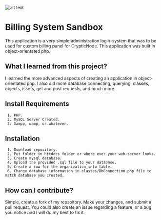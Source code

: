 ![alt text](https://i.gyazo.com/70490a119c92871d623ba1d8b7d505a7.png)

# Billing System Sandbox
This application is a very simple administration login-system that was to be used for custom billing panel for CrypticNode. This application was built in object-orientated php.

## What I learned from this project?
I learned the more advanced aspects of creating an application in object-orientated php. I also did more database connecting, querying, classes, objects, issets,
get and post requests, and much more.

## Install Requirements
```
 1. PHP.
 2. MySQL Server Created.
 3. Xampp, wamp, or whatever.
```

## Installation
```
 1. Download repository.
 2. Put folder in httdocs folder or where ever your web-server looks.
 3. Create mysql database.
 4. Upload the provided .sql file to your database.
 5. Create a row for the organization_info table.
 6. Change database information in classes/DbConnection.php file to match database you created.
```

## How can I contribute?
Simple, create a fork of my repsoitory. Make your changes, and submit a pull request. You could also create an issue regarding a feature, or a bug you notice and I will do my best to fix it.
